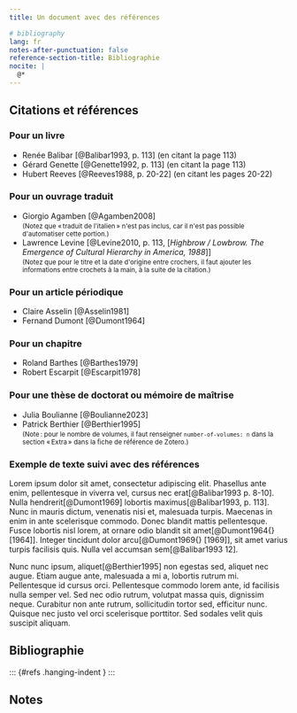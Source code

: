 ```yaml
---
title: Un document avec des références

# bibliography
lang: fr
notes-after-punctuation: false
reference-section-title: Bibliographie
nocite: | 
  @*
---
```


## Citations et références

### Pour un livre

* Renée Balibar [@Balibar1993, p. 113] (en citant la page 113)
* Gérard Genette [@Genette1992, p. 113] (en citant la page 113)
* Hubert Reeves [@Reeves1988, p. 20-22] (en citant les pages 20-22)

### Pour un ouvrage traduit

* Giorgio Agamben [@Agamben2008]  
  <small>(Notez que « traduit de l'italien » n'est pas inclus, car il n'est pas possible d'automatiser cette portion.)</small>
* Lawrence Levine [@Levine2010, p. 113, \[<i>Highbrow / Lowbrow. The Emergence of Cultural Hierarchy in America, 1988</i>\]]  
  <small>(Notez que pour le titre et la date d'origine entre crochers, il faut ajouter les informations entre crochets à la main, à la suite de la citation.)</small>

### Pour un article périodique

* Claire Asselin [@Asselin1981]
* Fernand Dumont [@Dumont1964]

### Pour un chapitre

* Roland Barthes [@Barthes1979]
* Robert Escarpit [@Escarpit1978]

### Pour une thèse de doctorat ou mémoire de maîtrise

* Julia Boulianne [@Boulianne2023]
* Patrick Berthier [@Berthier1995]  
  <small>(Note : pour le nombre de volumes, il faut renseigner `number-of-volumes: n` dans la section « Extra » dans la fiche de référence de Zotero.)</small>

### Exemple de texte suivi avec des références

Lorem ipsum dolor sit amet, consectetur adipiscing elit. Phasellus ante enim, pellentesque in viverra vel, cursus nec erat[@Balibar1993 p. 8-10]. Nulla hendrerit[@Dumont1969] lobortis maximus[@Balibar1993, p. 113]. Nunc in mauris dictum, venenatis nisi et, malesuada turpis. Maecenas in enim in ante scelerisque commodo. Donec blandit mattis pellentesque. Fusce lobortis nisl lorem, at ornare odio blandit sit amet[@Dumont1964{} \[1964\]]. Integer tincidunt dolor arcu[@Dumont1969{} \[1969\]], sit amet varius turpis facilisis quis. Nulla vel accumsan sem[@Balibar1993 12].

Nunc nunc ipsum, aliquet[@Berthier1995] non egestas sed, aliquet nec augue. Etiam augue ante, malesuada a mi a, lobortis rutrum mi. Pellentesque id cursus orci. Pellentesque commodo lorem ante, id facilisis nulla semper vel. Sed nec odio rutrum, volutpat massa quis, dignissim neque. Curabitur non ante rutrum, sollicitudin tortor sed, efficitur nunc. Quisque nec justo vel orci scelerisque porttitor. Sed sodales velit quis suscipit aliquam.

## Bibliographie

::: {#refs .hanging-indent  }
:::

## Notes

<!-- Les notes seront insérées ici automatiquement -->